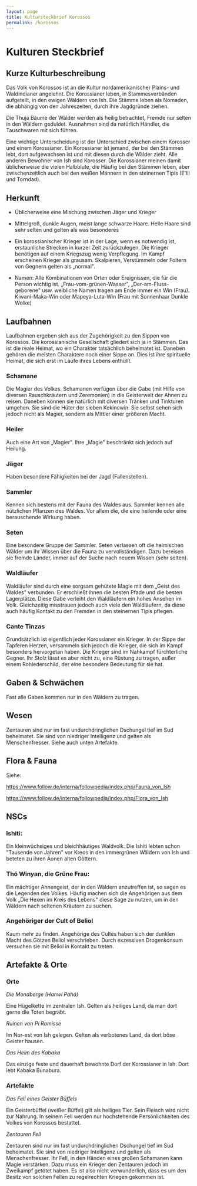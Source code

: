 ```yaml
---
layout: page
title: Kultursteckbrief Korossos
permalink: /korossos
---
```


# Kulturen Steckbrief

## Kurze Kulturbeschreibung 

Das Volk von Korossos ist an die Kultur nordamerikanischer Plains- und
Waldindianer angelehnt. Die Korossianer leben, in Stammesverbänden
aufgeteilt, in den ewigen Wäldern von Ish. Die Stämme leben als Nomaden,
die abhängig von den Jahreszeiten, durch ihre Jagdgründe ziehen.

Die Thuja Bäume der Wälder werden als heilig betrachtet, Fremde nur
selten in den Wäldern geduldet. Ausnahmen sind da natürlich Händler, die
Tauschwaren mit sich führen.

Eine wichtige Unterscheidung ist der Unterschied zwischen einem Korosser
und einem Korossianer. Ein Korossianer ist jemand, der bei den Stämmen
lebt, dort aufgewachsen ist und mit diesen durch die Wälder zieht. Alle
anderen Bewohner von Ish sind Korosser. Die Korossianer meinen damit
üblicherweise die vielen Halbblute, die Häufig bei den Stämmen leben,
aber zwischenzeitlich auch bei den weißen Männern in den steinernen
Tipis (E'lil und Torndad).

## Herkunft 

-   Üblicherweise eine Mischung zwischen Jäger und Krieger

-   Mittelgroß, dunkle Augen, meist lange schwarze Haare. Helle Haare
    sind sehr selten und gelten als was besonderes

-   Ein korossianischer Krieger ist in der Lage, wenn es notwendig ist,
    erstaunliche Strecken in kurzer Zeit zurückzulegen. Die Krieger
    benötigen auf einem Kriegszug wenig Verpflegung. Im Kampf erscheinen
    Krieger als grausam. Skalpieren, Verstümmeln oder Foltern von
    Gegnern gelten als „normal".

-   Namen: Alle Kombinationen von Orten oder Ereignissen, die für die
    Person wichtig ist. „Frau-vom-grünen-Wasser",
    „Der-am-Fluss-geborene" usw. weibliche Namen tragen am Ende immer
    ein Win (Frau). Kiwani-Maka-Win oder Mapeya-Luta-Win (Frau mit
    Sonnenhaar Dunkle Wolke)

## Laufbahnen

Laufbahnen ergeben sich aus der Zugehörigkeit zu den Sippen von
Korossos. Die korossianische Gesellschaft gliedert sich ja in Stämmen.
Das ist die reale Heimat, wo ein Charakter tatsächlich beheimatet ist.
Daneben gehören die meisten Charaktere noch einer Sippe an. Dies ist
ihre spirituelle Heimat, die sich erst im Laufe ihres Lebens enthüllt.

### Schamane

Die Magier des Volkes. Schamanen verfügen über die Gabe (mit Hilfe von
diversen Rauschkräutern und Zeremonien) in die Geisterwelt der Ahnen zu
reisen. Daneben können sie natürlich mit diversen Tränken und Tinkturen
umgehen. Sie sind die Hüter der sieben Kekinowin. Sie selbst sehen sich
jedoch nicht als Magier, sondern als Mittler einer größeren Macht.

### Heiler

Auch eine Art von „Magier". Ihre „Magie" beschränkt sich jedoch auf
Heilung.

### Jäger

Haben besondere Fähigkeiten bei der Jagd (Fallenstellen).

### Sammler

Kennen sich bestens mit der Fauna des Waldes aus. Sammler kennen alle
nützlichen Pflanzen des Waldes. Vor allem die, die eine heilende oder
eine berauschende Wirkung haben.

### Seten

Eine besondere Gruppe der Sammler. Seten verlassen oft die heimischen
Wälder um ihr Wissen über die Fauna zu vervollständigen. Dazu bereisen
sie fremde Länder, immer auf der Suche nach neuem Wissen (sehr selten).

### Waldläufer

Waldläufer sind durch eine sorgsam gehütete Magie mit dem „Geist des
Waldes" verbunden. Er erschließt ihnen die besten Pfade und die besten
Lagerplätze. Diese Gabe verleiht den Waldläufern ein hohes Ansehen im
Volk. Gleichzeitig misstrauen jedoch auch viele den Waldläufern, da
diese auch häufig Kontakt zu den Fremden in den steinernen Tipis
pflegen.

### Cante Tinzas

Grundsätzlich ist eigentlich jeder Korossianer ein Krieger. In der Sippe
der Tapferen Herzen, versammeln sich jedoch die Krieger, die sich im
Kampf besonders hervorgetan haben. Die Krieger sind im Nahkampf
fürchterliche Gegner. Ihr Stolz lässt es aber nicht zu, eine Rüstung zu
tragen, außer einem Rohlederschild, der eine besondere Bedeutung für sie
hat.

## Gaben & Schwächen

Fast alle Gaben kommen nur in den Wäldern zu tragen.

## Wesen

Zentauren sind nur im fast undurchdringlichen Dschungel tief im Sud
beheimatet. Sie sind von niedriger Intelligenz und gelten als
Menschenfresser. Siehe auch unten Artefakte.

## Flora & Fauna

Siehe:

<https://www.follow.de/interna/followpedia/index.php/Fauna_von_Ish>

<https://www.follow.de/interna/followpedia/index.php/Flora_von_Ish>

## NSCs

### Ishiti:

Ein kleinwüchsiges und bleichhäutiges Waldvolk. Die Ishiti lebten schon
\"Tausende von Jahren\" vor Kreos in den immergrünen Wäldern von Ish und
beteten zu ihren Äonen alten Göttern.

### Thó Winyan, die Grüne Frau:

Ein mächtiger Ahnengeist, der in den Wäldern anzutreffen ist, so sagen
es die Legenden des Volkes. Häufig machen sich die Angehörigen aus dem
Volk „Die Hexen im Kreis des Lebens" diese Sage zu nutzen, um in den
Wäldern nach seltenen Kräutern zu suchen.

### Angehöriger der Cult of Beliol

Kaum mehr zu finden. Angehörige des Cultes haben sich der dunklen Macht
des Götzen Beliol verschrieben. Durch exzessiven Drogenkonsum versuchen
sie mit Beliol in Kontakt zu treten.

## Artefakte & Orte

### Orte

*Die Mondberge (Hanwí Pahá)*

Eine Hügelkette im zentralen Ish. Gelten als heiliges Land, da man dort
gerne die Toten begräbt.

*Ruinen von Pi Ramisse*

Im Nor-est von Ish gelegen. Gelten als verbotenes Land, da dort böse
Geister hausen.

*Das Heim des Kabaka*

Das einzige feste und dauerhaft bewohnte Dorf der Korossianer in Ish.
Dort lebt Kabaka Bunabura.

### Artefakte

*Das Fell eines Geister Büffels*

Ein Geisterbüffel (weißer Büffel) gilt als heiliges Tier. Sein Fleisch
wird nicht zur Nahrung. In seinem Fell werden nur hochstehende
Persönlichkeiten des Volkes von Korossos bestattet.

*Zentauren Fell*

Zentauren sind nur im fast undurchdringlichen Dschungel tief im Sud
beheimatet. Sie sind von niedriger Intelligenz und gelten als
Menschenfresser. Ihr Fell, in den Händen eines großen Schamanen kann
Magie verstärken. Dazu muss ein Krieger den Zentauren jedoch im
Zweikampf getötet haben. Es ist also nicht verwunderlich, dass es um den
Besitz von solchen Fellen zu regelrechten Kriegen gekommen ist.
